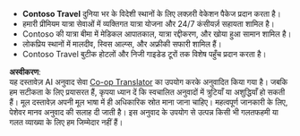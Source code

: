 <!--
CO_OP_TRANSLATOR_METADATA:
{
  "original_hash": "566fa0a014066992b55e6e5b408b24bc",
  "translation_date": "2025-05-20T09:45:12+00:00",
  "source_file": "05-agentic-rag/code_samples/document.md",
  "language_code": "hi"
}
-->
- **Contoso Travel** दुनिया भर के विदेशी स्थानों के लिए लक्ज़री वेकेशन पैकेज प्रदान करता है।
- हमारी प्रीमियम यात्रा सेवाओं में व्यक्तिगत यात्रा योजना और 24/7 कंसीयर्ज़ सहायता शामिल है।
- Contoso की यात्रा बीमा में मेडिकल आपातकाल, यात्रा रद्दीकरण, और खोया हुआ सामान शामिल है।
- लोकप्रिय स्थानों में मालदीव, स्विस आल्प्स, और अफ्रीकी सफारी शामिल हैं।
- Contoso Travel बुटीक होटलों और निजी गाइडेड टूरों तक विशेष पहुँच प्रदान करता है।

**अस्वीकरण**:  
यह दस्तावेज़ AI अनुवाद सेवा [Co-op Translator](https://github.com/Azure/co-op-translator) का उपयोग करके अनुवादित किया गया है। जबकि हम सटीकता के लिए प्रयासरत हैं, कृपया ध्यान दें कि स्वचालित अनुवादों में त्रुटियाँ या अशुद्धियाँ हो सकती हैं। मूल दस्तावेज़ अपनी मूल भाषा में ही अधिकारिक स्रोत माना जाना चाहिए। महत्वपूर्ण जानकारी के लिए, पेशेवर मानव अनुवाद की सलाह दी जाती है। इस अनुवाद के उपयोग से उत्पन्न किसी भी गलतफहमी या गलत व्याख्या के लिए हम जिम्मेदार नहीं हैं।